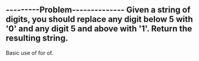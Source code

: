 ---------Problem--------------
Given a string of digits, you should replace any digit below 5 with '0' and any digit 5 and above with '1'. 
Return the resulting string.
------------------------------------------------------------------------------------------------------------
Basic use of for of.
